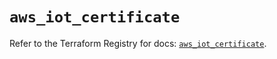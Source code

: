 # `aws_iot_certificate`

Refer to the Terraform Registry for docs: [`aws_iot_certificate`](https://registry.terraform.io/providers/hashicorp/aws/6.13.0/docs/resources/iot_certificate).
